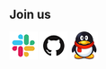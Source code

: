 ## Join us

[![Slack](../../images/slack.png)](https://join.slack.com/t/quicksql/shared_invite/enQtODkwMzM0Njc3NTExLWQxNjRlY2M5YTlkMTk4OTM2YzhjMjUxYTUyN2VlNzJlNzQwM2E4YjkxNzA4MDllODg5NWUxNDY4MTMyMzczMWI)
[![Github](../../images/github.png)](https://github.com/qihoo360/Quicksql/issues)
[![QQ](../../images/qq.png)](https://jq.qq.com/?_wv=1027&k=5782R6F)